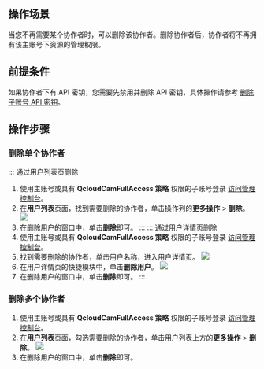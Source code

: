 ## 操作场景

当您不再需要某个协作者时，可以删除该协作者。删除协作者后，协作者将不再拥有该主账号下资源的管理权限。

## 前提条件

如果协作者下有 API 密钥，您需要先禁用并删除 API 密钥，具体操作请参考 [删除子账号 API 密钥](https://cloud.tencent.com/document/product/598/37140#.E5.88.A0.E9.99.A4.E5.AD.90.E8.B4.A6.E5.8F.B7-api-.E5.AF.86.E9.92.A5)。

## 操作步骤

### 删除单个协作者

<dx-tabs>
::: 通过用户列表页删除

1. 使用主账号或具有 **QcloudCamFullAccess 策略** 权限的子账号登录 [访问管理控制台](https://console.cloud.tencent.com/cam)。
2. 在**用户列表**页面，找到需要删除的协作者，单击操作列的**更多操作** > **删除**。
   ![](https://main.qcloudimg.com/raw/cca4fde3b58c075d9070e2ae961adaef.png)
3. 在删除用户的窗口中，单击**删除**即可。
:::
::: 通过用户详情页删除
1. 使用主账号或具有 **QcloudCamFullAccess 策略** 权限的子账号登录 [访问管理控制台](https://console.cloud.tencent.com/cam)。
2. 找到需要删除的协作者，单击用户名称，进入用户详情页。
   ![](https://main.qcloudimg.com/raw/59222b4a0ffb02cf2b9ca5c64b8d22e0.png)
3. 在用户详情页的快捷模块中，单击**删除用户**。
   ![](https://main.qcloudimg.com/raw/d491effe560ba14c5e152b8e3b7bd86b.png)
4. 在删除用户的窗口中，单击**删除**即可。
   :::
   </dx-tabs>



### 删除多个协作者

1. 使用主账号或具有 **QcloudCamFullAccess 策略** 权限的子账号登录 [访问管理控制台](https://console.cloud.tencent.com/cam)。
2. 在**用户列表**页面，勾选需要删除的协作者，单击用户列表上方的**更多操作** > **删除**。
   ![](https://main.qcloudimg.com/raw/6cc393069368cbaf2057d3d838c41df7.png)
3. 在删除用户的窗口中，单击**删除**即可。


